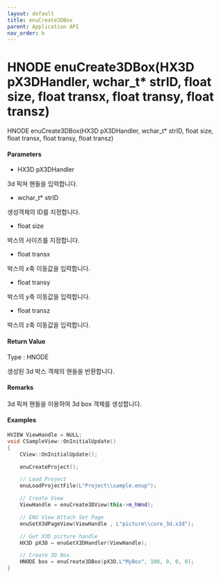 ```yaml
---
layout: default
title: enuCreate3DBox
parent: Application API
nav_order: b
---
```

# HNODE enuCreate3DBox\(HX3D pX3DHandler, wchar\_t\* strID, float size, float transx, float transy, float transz\)

HNODE enuCreate3DBox\(HX3D pX3DHandler, wchar\_t\* strID, float size, float transx, float transy, float transz\)

#### Parameters

* HX3D pX3DHandler

3d 픽쳐 핸들을 입력합니다.

* wchar\_t\* strID

생성객체의 ID를 지정합니다.

* float size

박스의 사이즈를 지정합니다.

* float transx

박스의 x축 이동값을 입력합니다.

* float transy

박스의 y축 이동값을 입력합니다.

* float transz

박스의 z축 이동값을 입력합니다.

#### Return Value

Type : HNODE

생성된 3d 박스 객체의 핸들을 반환합니다.

#### Remarks

3d 픽쳐 핸들을 이용하여 3d box 객체를 생성합니다.

#### Examples

```cpp
HVIEW ViewHandle = NULL; 
void CSampleView::OnInitialUpdate() 
{ 
    CView::OnInitialUpdate(); 

    enuCreateProject(); 

    // Load Project
    enuLoadProjectFile(L"Project\\sample.enup"); 

    // Create View
    ViewHandle = enuCreate3DView(this->m_hWnd); 

    // ENU View Attach Set Page 
    enuSetX3dPageView(ViewHandle , L"picture\\core_3d.x3d");

    // Get X3D picture handle
    HX3D pX3D = enuGetX3DHandler(ViewHandle);

    // Create 3D Box.
    HNODE box = enuCreate3DBox(pX3D,L"MyBox", 100, 0, 0, 0);        
}
```



